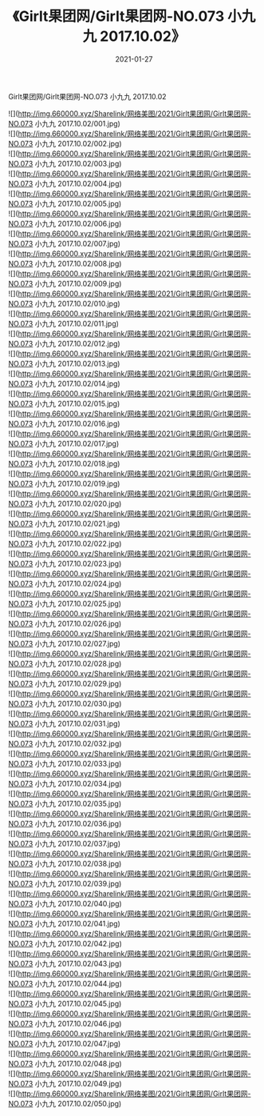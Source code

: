﻿---
layout: post
title:  《Girlt果团网/Girlt果团网-NO.073 小九九 2017.10.02》
date:   2021-01-27
img: http://img.660000.xyz/Sharelink/网络美图/2021/Girlt果团网/Girlt果团网-NO.073 小九九 2017.10.02/000.jpg
categories: [美女, 清纯, 唯美]
---

Girlt果团网/Girlt果团网-NO.073 小九九 2017.10.02

 ![](http://img.660000.xyz/Sharelink/网络美图/2021/Girlt果团网/Girlt果团网-NO.073 小九九 2017.10.02/001.jpg) <br>![](http://img.660000.xyz/Sharelink/网络美图/2021/Girlt果团网/Girlt果团网-NO.073 小九九 2017.10.02/002.jpg) <br>![](http://img.660000.xyz/Sharelink/网络美图/2021/Girlt果团网/Girlt果团网-NO.073 小九九 2017.10.02/003.jpg) <br>![](http://img.660000.xyz/Sharelink/网络美图/2021/Girlt果团网/Girlt果团网-NO.073 小九九 2017.10.02/004.jpg) <br>![](http://img.660000.xyz/Sharelink/网络美图/2021/Girlt果团网/Girlt果团网-NO.073 小九九 2017.10.02/005.jpg) <br>![](http://img.660000.xyz/Sharelink/网络美图/2021/Girlt果团网/Girlt果团网-NO.073 小九九 2017.10.02/006.jpg) <br>![](http://img.660000.xyz/Sharelink/网络美图/2021/Girlt果团网/Girlt果团网-NO.073 小九九 2017.10.02/007.jpg) <br>![](http://img.660000.xyz/Sharelink/网络美图/2021/Girlt果团网/Girlt果团网-NO.073 小九九 2017.10.02/008.jpg) <br>![](http://img.660000.xyz/Sharelink/网络美图/2021/Girlt果团网/Girlt果团网-NO.073 小九九 2017.10.02/009.jpg) <br>![](http://img.660000.xyz/Sharelink/网络美图/2021/Girlt果团网/Girlt果团网-NO.073 小九九 2017.10.02/010.jpg) <br>![](http://img.660000.xyz/Sharelink/网络美图/2021/Girlt果团网/Girlt果团网-NO.073 小九九 2017.10.02/011.jpg) <br>![](http://img.660000.xyz/Sharelink/网络美图/2021/Girlt果团网/Girlt果团网-NO.073 小九九 2017.10.02/012.jpg) <br>![](http://img.660000.xyz/Sharelink/网络美图/2021/Girlt果团网/Girlt果团网-NO.073 小九九 2017.10.02/013.jpg) <br>![](http://img.660000.xyz/Sharelink/网络美图/2021/Girlt果团网/Girlt果团网-NO.073 小九九 2017.10.02/014.jpg) <br>![](http://img.660000.xyz/Sharelink/网络美图/2021/Girlt果团网/Girlt果团网-NO.073 小九九 2017.10.02/015.jpg) <br>![](http://img.660000.xyz/Sharelink/网络美图/2021/Girlt果团网/Girlt果团网-NO.073 小九九 2017.10.02/016.jpg) <br>![](http://img.660000.xyz/Sharelink/网络美图/2021/Girlt果团网/Girlt果团网-NO.073 小九九 2017.10.02/017.jpg) <br>![](http://img.660000.xyz/Sharelink/网络美图/2021/Girlt果团网/Girlt果团网-NO.073 小九九 2017.10.02/018.jpg) <br>![](http://img.660000.xyz/Sharelink/网络美图/2021/Girlt果团网/Girlt果团网-NO.073 小九九 2017.10.02/019.jpg) <br>![](http://img.660000.xyz/Sharelink/网络美图/2021/Girlt果团网/Girlt果团网-NO.073 小九九 2017.10.02/020.jpg) <br>![](http://img.660000.xyz/Sharelink/网络美图/2021/Girlt果团网/Girlt果团网-NO.073 小九九 2017.10.02/021.jpg) <br>![](http://img.660000.xyz/Sharelink/网络美图/2021/Girlt果团网/Girlt果团网-NO.073 小九九 2017.10.02/022.jpg) <br>![](http://img.660000.xyz/Sharelink/网络美图/2021/Girlt果团网/Girlt果团网-NO.073 小九九 2017.10.02/023.jpg) <br>![](http://img.660000.xyz/Sharelink/网络美图/2021/Girlt果团网/Girlt果团网-NO.073 小九九 2017.10.02/024.jpg) <br>![](http://img.660000.xyz/Sharelink/网络美图/2021/Girlt果团网/Girlt果团网-NO.073 小九九 2017.10.02/025.jpg) <br>![](http://img.660000.xyz/Sharelink/网络美图/2021/Girlt果团网/Girlt果团网-NO.073 小九九 2017.10.02/026.jpg) <br>![](http://img.660000.xyz/Sharelink/网络美图/2021/Girlt果团网/Girlt果团网-NO.073 小九九 2017.10.02/027.jpg) <br>![](http://img.660000.xyz/Sharelink/网络美图/2021/Girlt果团网/Girlt果团网-NO.073 小九九 2017.10.02/028.jpg) <br>![](http://img.660000.xyz/Sharelink/网络美图/2021/Girlt果团网/Girlt果团网-NO.073 小九九 2017.10.02/029.jpg) <br>![](http://img.660000.xyz/Sharelink/网络美图/2021/Girlt果团网/Girlt果团网-NO.073 小九九 2017.10.02/030.jpg) <br>![](http://img.660000.xyz/Sharelink/网络美图/2021/Girlt果团网/Girlt果团网-NO.073 小九九 2017.10.02/031.jpg) <br>![](http://img.660000.xyz/Sharelink/网络美图/2021/Girlt果团网/Girlt果团网-NO.073 小九九 2017.10.02/032.jpg) <br>![](http://img.660000.xyz/Sharelink/网络美图/2021/Girlt果团网/Girlt果团网-NO.073 小九九 2017.10.02/033.jpg) <br>![](http://img.660000.xyz/Sharelink/网络美图/2021/Girlt果团网/Girlt果团网-NO.073 小九九 2017.10.02/034.jpg) <br>![](http://img.660000.xyz/Sharelink/网络美图/2021/Girlt果团网/Girlt果团网-NO.073 小九九 2017.10.02/035.jpg) <br>![](http://img.660000.xyz/Sharelink/网络美图/2021/Girlt果团网/Girlt果团网-NO.073 小九九 2017.10.02/036.jpg) <br>![](http://img.660000.xyz/Sharelink/网络美图/2021/Girlt果团网/Girlt果团网-NO.073 小九九 2017.10.02/037.jpg) <br>![](http://img.660000.xyz/Sharelink/网络美图/2021/Girlt果团网/Girlt果团网-NO.073 小九九 2017.10.02/038.jpg) <br>![](http://img.660000.xyz/Sharelink/网络美图/2021/Girlt果团网/Girlt果团网-NO.073 小九九 2017.10.02/039.jpg) <br>![](http://img.660000.xyz/Sharelink/网络美图/2021/Girlt果团网/Girlt果团网-NO.073 小九九 2017.10.02/040.jpg) <br>![](http://img.660000.xyz/Sharelink/网络美图/2021/Girlt果团网/Girlt果团网-NO.073 小九九 2017.10.02/041.jpg) <br>![](http://img.660000.xyz/Sharelink/网络美图/2021/Girlt果团网/Girlt果团网-NO.073 小九九 2017.10.02/042.jpg) <br>![](http://img.660000.xyz/Sharelink/网络美图/2021/Girlt果团网/Girlt果团网-NO.073 小九九 2017.10.02/043.jpg) <br>![](http://img.660000.xyz/Sharelink/网络美图/2021/Girlt果团网/Girlt果团网-NO.073 小九九 2017.10.02/044.jpg) <br>![](http://img.660000.xyz/Sharelink/网络美图/2021/Girlt果团网/Girlt果团网-NO.073 小九九 2017.10.02/045.jpg) <br>![](http://img.660000.xyz/Sharelink/网络美图/2021/Girlt果团网/Girlt果团网-NO.073 小九九 2017.10.02/046.jpg) <br>![](http://img.660000.xyz/Sharelink/网络美图/2021/Girlt果团网/Girlt果团网-NO.073 小九九 2017.10.02/047.jpg) <br>![](http://img.660000.xyz/Sharelink/网络美图/2021/Girlt果团网/Girlt果团网-NO.073 小九九 2017.10.02/048.jpg) <br>![](http://img.660000.xyz/Sharelink/网络美图/2021/Girlt果团网/Girlt果团网-NO.073 小九九 2017.10.02/049.jpg) <br>![](http://img.660000.xyz/Sharelink/网络美图/2021/Girlt果团网/Girlt果团网-NO.073 小九九 2017.10.02/050.jpg) <br>